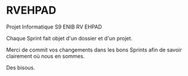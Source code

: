 # RVEHPAD
Projet Informatique S9 ENIB RV EHPAD


Chaque Sprint fait objet d'un dossier et d'un projet.

Merci de commit vos changements dans les bons Sprints afin de savoir clairement où nous en sommes.

Des bisous.
